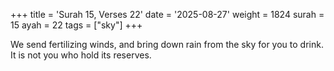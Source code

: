 +++
title = 'Surah 15, Verses 22'
date = '2025-08-27'
weight = 1824
surah = 15
ayah = 22
tags = ["sky"]
+++

We send fertilizing winds, and bring down rain from the sky for you to drink. It is not you who hold its reserves.